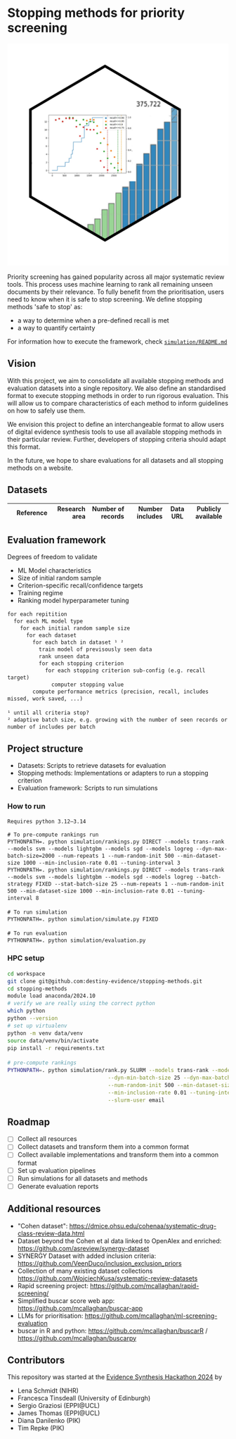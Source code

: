 # Stopping methods for priority screening
![logo](logo.png)


Priority screening has gained popularity across all major systematic review tools.
This process uses machine learning to rank all remaining unseen documents by their relevance.
To fully benefit from the prioritisation, users need to know when it is safe to stop screening.
We define stopping methods 'safe to stop' as:
* a way to determine when a pre-defined recall is met
* a way to quantify certainty

For information how to execute the framework, check [`simulation/README.md`](simulation/README.md)

## Vision
With this project, we aim to consolidate all available stopping methods and evaluation datasets into a single repository.
We also define an standardised format to execute stopping methods in order to run rigorous evaluation.
This will allow us to compare characteristics of each method to inform guidelines on how to safely use them.

We envision this project to define an interchangeable format to allow users of digital evidence synthesis tools to use all available stopping methods in their particular review.
Further, developers of stopping criteria should adapt this format.

In the future, we hope to share evaluations for all datasets and all stopping methods on a website.

## Datasets
|    | Reference | Research area | Number of records | Number includes | Data URL                                                                                                     | Publicly available | 
|---:|:---------:|--------------:|------------------:|----------------:|--------------------------------------------------------------------------------------------------------------|--------------------|

## Evaluation framework
Degrees of freedom to validate
* ML Model characteristics
* Size of initial random sample
* Criterion-specific recall/confidence targets
* Training regime
* Ranking model hyperparameter tuning

```
for each repitition
  for each ML model type
    for each initial random sample size
      for each dataset
        for each batch in dataset ¹ ²
          train model of previsously seen data
          rank unseen data
          for each stopping criterion
            for each stopping criterion sub-config (e.g. recall target)
              computer stopping value
        compute performance metrics (precision, recall, includes missed, work saved, ...)

¹ until all criteria stop?
² adaptive batch size, e.g. growing with the number of seen records or number of includes per batch
```

## Project structure
* Datasets: Scripts to retrieve datasets for evaluation
* Stopping methods: Implementations or adapters to run a stopping criterion
* Evaluation framework: Scripts to run simulations

### How to run 
```
Requires python 3.12–3.14
```

```
# To pre-compute rankings run
PYTHONPATH=. python simulation/rankings.py DIRECT --models trans-rank --models svm --models lightgbm --models sgd --models logreg --dyn-max-batch-size=2000 --num-repeats 1 --num-random-init 500 --min-dataset-size 1000 --min-inclusion-rate 0.01 --tuning-interval 3
PYTHONPATH=. python simulation/rankings.py DIRECT --models trans-rank --models svm --models lightgbm --models sgd --models logreg --batch-strategy FIXED --stat-batch-size 25 --num-repeats 1 --num-random-init 500 --min-dataset-size 1000 --min-inclusion-rate 0.01 --tuning-interval 8

# To run simulation
PYTHONPATH=. python simulation/simulate.py FIXED

# To run evaluation
PYTHONPATH=. python simulation/evaluation.py 
```

### HPC setup
```bash
cd workspace
git clone git@github.com:destiny-evidence/stopping-methods.git
cd stopping-methods
module load anaconda/2024.10
# verify we are really using the correct python
which python
python --version
# set up virtualenv
python -m venv data/venv
source data/venv/bin/activate
pip install -r requirements.txt

# pre-compute rankings
PYTHONPATH=. python simulation/rank.py SLURM --models trans-rank --models svm --models lightgbm --models sgd  --models logreg \
                                --dyn-min-batch-size 25 --dyn-max-batch-size 200 --dyn-min-batch-incl 2 \
                                --num-random-init 500 --min-dataset-size 1000 --num-repeats 3 \
                                --min-inclusion-rate 0.01 --tuning-interval 4 --store-feather \
                                --slurm-user email
```

## Roadmap
- [ ] Collect all resources
- [ ] Collect datasets and transform them into a common format
- [ ] Collect available implementations and transform them into a common format
- [ ] Set up evaluation pipelines
- [ ] Run simulations for all datasets and methods
- [ ] Generate evaluation reports

## Additional resources
* "Cohen dataset": https://dmice.ohsu.edu/cohenaa/systematic-drug-class-review-data.html
* Dataset beyond the Cohen et al data linked to OpenAlex and enriched: https://github.com/asreview/synergy-dataset
* SYNERGY Dataset with added inclusion criteria: https://github.com/VeenDuco/inclusion_exclusion_priors
* Collection of many existing dataset collections https://github.com/WojciechKusa/systematic-review-datasets
* Rapid screening project: https://github.com/mcallaghan/rapid-screening/
* Simplified buscar score web app: https://github.com/mcallaghan/buscar-app
* LLMs for prioritisation: https://github.com/mcallaghan/ml-screening-evaluation
* buscar in R and python: https://github.com/mcallaghan/buscarR / https://github.com/mcallaghan/buscarpy

## Contributors
This repository was started at the [Evidence Synthesis Hackathon 2024](https://www.eshackathon.org/) by
* Lena Schmidt (NIHR)
* Francesca Tinsdeall (University of Edinburgh)
* Sergio Graziosi (EPPI@UCL)
* James Thomas (EPPI@UCL)
* Diana Danilenko (PIK)
* Tim Repke (PIK)

